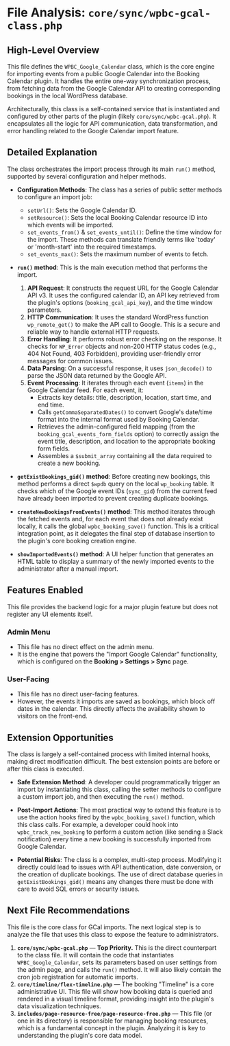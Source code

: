 # File Analysis: `core/sync/wpbc-gcal-class.php`

## High-Level Overview

This file defines the `WPBC_Google_Calendar` class, which is the core engine for importing events from a public Google Calendar into the Booking Calendar plugin. It handles the entire one-way synchronization process, from fetching data from the Google Calendar API to creating corresponding bookings in the local WordPress database.

Architecturally, this class is a self-contained service that is instantiated and configured by other parts of the plugin (likely `core/sync/wpbc-gcal.php`). It encapsulates all the logic for API communication, data transformation, and error handling related to the Google Calendar import feature.

## Detailed Explanation

The class orchestrates the import process through its main `run()` method, supported by several configuration and helper methods.

-   **Configuration Methods**: The class has a series of public setter methods to configure an import job:
    -   `setUrl()`: Sets the Google Calendar ID.
    -   `setResource()`: Sets the local Booking Calendar resource ID into which events will be imported.
    -   `set_events_from()` & `set_events_until()`: Define the time window for the import. These methods can translate friendly terms like 'today' or 'month-start' into the required timestamps.
    -   `set_events_max()`: Sets the maximum number of events to fetch.

-   **`run()` method**: This is the main execution method that performs the import.
    1.  **API Request**: It constructs the request URL for the Google Calendar API v3. It uses the configured calendar ID, an API key retrieved from the plugin's options (`booking_gcal_api_key`), and the time window parameters.
    2.  **HTTP Communication**: It uses the standard WordPress function `wp_remote_get()` to make the API call to Google. This is a secure and reliable way to handle external HTTP requests.
    3.  **Error Handling**: It performs robust error checking on the response. It checks for `WP_Error` objects and non-200 HTTP status codes (e.g., 404 Not Found, 403 Forbidden), providing user-friendly error messages for common issues.
    4.  **Data Parsing**: On a successful response, it uses `json_decode()` to parse the JSON data returned by the Google API.
    5.  **Event Processing**: It iterates through each event (`items`) in the Google Calendar feed. For each event, it:
        -   Extracts key details: title, description, location, start time, and end time.
        -   Calls `getCommaSeparatedDates()` to convert Google's date/time format into the internal format used by Booking Calendar.
        -   Retrieves the admin-configured field mapping (from the `booking_gcal_events_form_fields` option) to correctly assign the event title, description, and location to the appropriate booking form fields.
        -   Assembles a `$submit_array` containing all the data required to create a new booking.

-   **`getExistBookings_gid()` method**: Before creating new bookings, this method performs a direct `$wpdb` query on the local `wp_booking` table. It checks which of the Google event IDs (`sync_gid`) from the current feed have already been imported to prevent creating duplicate bookings.

-   **`createNewBookingsFromEvents()` method**: This method iterates through the fetched events and, for each event that does not already exist locally, it calls the global `wpbc_booking_save()` function. This is a critical integration point, as it delegates the final step of database insertion to the plugin's core booking creation engine.

-   **`showImportedEvents()` method**: A UI helper function that generates an HTML table to display a summary of the newly imported events to the administrator after a manual import.

## Features Enabled

This file provides the backend logic for a major plugin feature but does not register any UI elements itself.

### Admin Menu

-   This file has no direct effect on the admin menu.
-   It is the engine that powers the "Import Google Calendar" functionality, which is configured on the **Booking > Settings > Sync** page.

### User-Facing

-   This file has no direct user-facing features.
-   However, the events it imports are saved as bookings, which block off dates in the calendar. This directly affects the availability shown to visitors on the front-end.

## Extension Opportunities

The class is largely a self-contained process with limited internal hooks, making direct modification difficult. The best extension points are before or after this class is executed.

-   **Safe Extension Method**: A developer could programmatically trigger an import by instantiating this class, calling the setter methods to configure a custom import job, and then executing the `run()` method.

-   **Post-Import Actions**: The most practical way to extend this feature is to use the action hooks fired by the `wpbc_booking_save()` function, which this class calls. For example, a developer could hook into `wpbc_track_new_booking` to perform a custom action (like sending a Slack notification) every time a new booking is successfully imported from Google Calendar.

-   **Potential Risks**: The class is a complex, multi-step process. Modifying it directly could lead to issues with API authentication, date conversion, or the creation of duplicate bookings. The use of direct database queries in `getExistBookings_gid()` means any changes there must be done with care to avoid SQL errors or security issues.

## Next File Recommendations

This file is the core class for GCal imports. The next logical step is to analyze the file that uses this class to expose the feature to administrators.

1.  **`core/sync/wpbc-gcal.php`** — **Top Priority.** This is the direct counterpart to the class file. It will contain the code that instantiates `WPBC_Google_Calendar`, sets its parameters based on user settings from the admin page, and calls the `run()` method. It will also likely contain the cron job registration for automatic imports.
2.  **`core/timeline/flex-timeline.php`** — The booking "Timeline" is a core administrative UI. This file will show how booking data is queried and rendered in a visual timeline format, providing insight into the plugin's data visualization techniques.
3.  **`includes/page-resource-free/page-resource-free.php`** — This file (or one in its directory) is responsible for managing booking resources, which is a fundamental concept in the plugin. Analyzing it is key to understanding the plugin's core data model.

